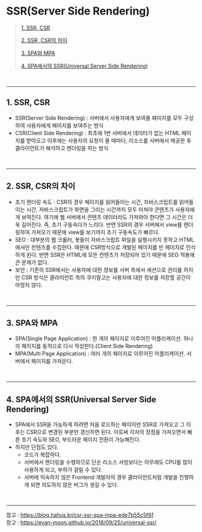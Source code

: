 # SSR(Server Side Rendering)

> [1. SSR, CSR](#1-ssr-csr)
>
> [2. SSR, CSR의 차이](#2-ssr-csr의-차이)
>
> [3. SPA와 MPA](#3-spa와-mpa)
>
> [4. SPA에서의 SSR(Universal Server Side Rendering)](#4-spa에서의-ssruniversal-server-side-rendering)

<br><hr>

## 1. SSR, CSR

- SSR(Server Side Rendering) : 서버에서 사용자에게 보여줄 페이지를 모두 구성하여 사용자에게 페이지를 보여주는 방식
- CSR(Client Side Rendering) : 최초에 1번 서버에서 데이터가 없는 HTML 페이지를 받아오고 이후에는 사용자의 요청이 올 때마다, 리소스를 서버에서 제공한 후 클라이언트가 해석하고 렌더링을 하는 방식

<br><hr>

## 2. SSR, CSR의 차이

- 초기 렌더링 속도 : CSR의 경우 페이지를 읽어들이는 시간, 자바스크립트를 읽어들이는 시간, 자바스크립트가 화면을 그리는 시간까지 모두 마쳐야 콘텐츠가 사용자에게 보여진다. 여기에 웹 서버에서 콘텐츠 데이터라도 가져와야 한다면 그 시간은 더욱 길어진다. 즉, 초기 구동속다가 느리다. 반면 SSR의 경우 서버에서 view를 렌더링하여 가져오기 때문에 view를 보기까지 초기 구동속도가 빠르다.
- SEO : 대부분의 웹 크롤러, 봇들이 자바스크립트 파일을 실행시키지 못하고 HTML에서만 컨텐츠를 수집한다. 때문에 CSR방식으로 개발된 페이지를 빈 페이지로 인식하게 된다. 반면 SSR은 HTML에 모든 컨텐츠가 저장되어 있기 때문에 SEO 적용에 큰 문제가 없다.
- 보안 : 기존의 SSR에서는 사용자에 대한 정보를 서버 측에서 세션으로 관리를 하지만 CSR 방식은 클라이언트 측의 쿠키말고는 사용자에 대한 정보를 저장할 공간이 마땅치 않다.

<br><hr>

## 3. SPA와 MPA

- SPA(Single Page Application) : 한 개의 페이지로 이루어진 어플리케이션. 하나의 페이지를 동적으로 다시 작성한다.(Client Side Rendering)
- MPA(Multi Page Application) : 여러 개의 페이지로 이루어진 어플리케이션. 서버에서 페이지를 가져온다.

<br><hr>

## 4. SPA에서의 SSR(Universal Server Side Rendering)

- SPA에서 SSR을 가능하게 하려면 처음 로드하는 페이지만 SSR로 가져오고 그 이후는 CSR으로 변경된 부분만 갱신하면 된다. 이로써 각자의 장점을 가져오면서 빠른 초기 속도와 SEO, 부드러운 페이지 전환이 가능해진다.
- 하지만 단점도 있다.
  - 코드가 복잡하다.
  - 서버에서 렌더링을 수행하므로 단순 리소스 서빙보다는 아무래도 CPU를 많이 사용하게 되고, 부하가 걸릴 수 있다.
  - 서버에 익숙하지 않은 Frontend 개발자의 경우 클라이언트처럼 개발을 진행하게 되면 의도하지 않은 버그가 생길 수 있다.

<br><hr>

참고 : https://blog.hahus.kr/csr-ssr-spa-mpa-ede7b55c5f6f  
참고 : https://evan-moon.github.io/2018/09/25/universal-ssr/
